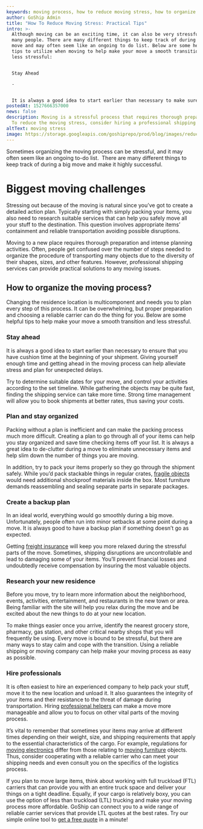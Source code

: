 ```yaml
---
keywords: moving process, how to reduce moving stress, how to organize the moving process
author: GoShip Admin
title: "How To Reduce Moving Stress: Practical Tips"
intro: >-
  Although moving can be an exciting time, it can also be very stressful for
  many people. There are many different things to keep track of during a big
  move and may often seem like an ongoing to do list. Below are some helpful
  tips to utilize when moving to help make your move a smooth transition and
  less stressful: 


  Stay Ahead

  -


  It is always a good idea to start earlier than necessary to make sure that you have cushion time in the beginning of your move. Giving yourself enough time and getting ahead in the
postedAt: 1527666357000
news: false
description: Moving is a stressful process that requires thorough preparation.
  To reduce the moving stress, consider hiring a professional shipping company.
altText: moving stress
image: https://storage.googleapis.com/goshiprepo/prod/blog/images/reduce-moving-stress.jpg
---
```



Sometimes organizing the moving process can be stressful, and it may often seem like an ongoing to-do list.  There are many different things to keep track of during a big move and make it highly successful.



# Biggest moving challenges



Stressing out because of the moving is natural since you’ve got to create a detailed action plan. Typically starting with simply packing your items, you also need to research suitable services that can help you safely move all your stuff to the destination. This question involves appropriate items’ containment and reliable transportation avoiding possible disruptions.



Moving to a new place requires thorough preparation and intense planning activities. Often, people get confused over the number of steps needed to organize the procedure of transporting many objects due to the diversity of their shapes, sizes, and other features. However, professional shipping services can provide practical solutions to any moving issues. 



## How to organize the moving process?



Changing the residence location is multicomponent and needs you to plan every step of this process. It can be overwhelming, but proper preparation and choosing a reliable carrier can do the thing for you. Below are some helpful tips to help make your move a smooth transition and less stressful.



### Stay ahead



It is always a good idea to start earlier than necessary to ensure that you have cushion time at the beginning of your shipment. Giving yourself enough time and getting ahead in the moving process can help alleviate stress and plan for unexpected delays. 



Try to determine suitable dates for your move, and control your activities according to the set timeline. While gathering the objects may be quite fast, finding the shipping service can take more time. Strong time management will allow you to book shipments at better rates, thus saving your costs.



### Plan and stay organized



Packing without a plan is inefficient and can make the packing process much more difficult. Creating a plan to go through all of your items can help you stay organized and save time checking items off your list. It is always a great idea to de-clutter during a move to eliminate unnecessary items and help slim down the number of things you are moving.



In addition, try to pack your items properly so they go through the shipment safely. While you’d pack stackable things in regular crates, [fragile objects](https://stg.goship.tin.gg/blog/how-to-pack-ship-fragile-items-properly-top-5-tips/) would need additional shockproof materials inside the box. Most furniture demands reassembling and sealing separate parts in separate packages.



### Create a backup plan



In an ideal world, everything would go smoothly during a big move. Unfortunately, people often run into minor setbacks at some point during a move. It is always good to have a backup plan if something doesn’t go as expected. 



Getting [freight insurance](https://goship.com/blog/what-is-freight-insurance-and-why-do-shippers-need-it/) will keep you more relaxed during the stressful parts of the move. Sometimes, shipping disruptions are uncontrollable and lead to damaging some of your items. You’ll prevent financial losses and undoubtedly receive compensation by insuring the most valuable objects.



### Research your new residence



Before you move, try to learn more information about the neighborhood, events, activities, entertainment, and restaurants in the new town or area. Being familiar with the site will help you relax during the move and be excited about the new things to do at your new location. 



To make things easier once you arrive, identify the nearest grocery store, pharmacy, gas station, and other critical nearby shops that you will frequently be using. Every move is bound to be stressful, but there are many ways to stay calm and cope with the transition. Using a reliable shipping or moving company can help make your moving process as easy as possible.



### Hire professionals



It is often easiest to hire an experienced company to help pack your stuff, move it to the new location and unload it. It also guarantees the integrity of your items and their resistance to the threat of damage during transportation. Hiring [professional helpers](https://goship.com/task-rabbit/) can make a move more manageable and allow you to focus on other vital parts of the [](https://www.goship.com/posts/tips-and-tricks-to-successfully-move-cross-country) moving process.



It’s vital to remember that sometimes your items may arrive at different times depending on their weight, size, and shipping requirements that apply to the essential characteristics of the cargo. For example, regulations for [moving electronics](https://goship.com/industries/electronics/) differ from those relating to [moving furniture](https://goship.com/industries/furniture/) objects. Thus, consider cooperating with a reliable carrier who can meet your shipping needs and even consult you on the specifics of the logistics process.



If you plan to move large items, think about working with full truckload (FTL) carriers that can provide you with an entire truck space and deliver your things on a tight deadline. Equally, if your cargo is relatively boxy, you can use the option of less than truckload (LTL) trucking and make your moving process more affordable. GoShip can connect you to a wide range of reliable carrier services that provide LTL quotes at the best rates. Try our simple online tool to [get a free quote](https://goship.com/) in a minute!